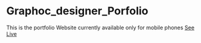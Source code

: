 # Graphoc_designer_Porfolio
This is the portfolio Website currently available only for mobile phones
<a href="https://ganeshparmar.github.io/Graphoc_designer_Porfolio/">See Live</a>
